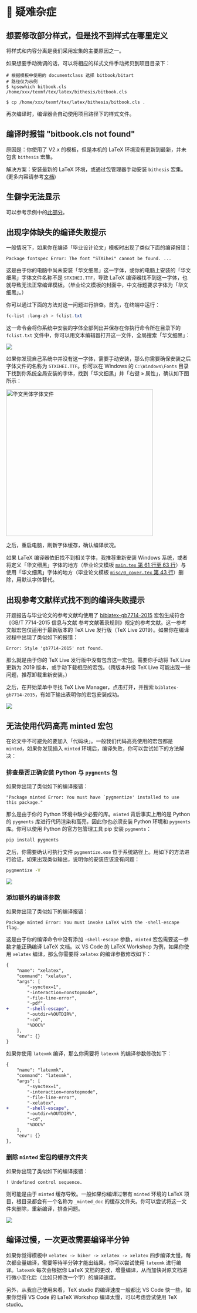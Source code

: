 # 🥑 疑难杂症

## 想要修改部分样式，但是找不到样式在哪里定义

将样式和内容分离是我们采用宏集的主要原因之一。

如果想要手动微调的话，可以将相应的样式文件手动拷贝到项目目录下：

```shell
# 根据模板中使用的 documentclass 选择 bitbook/bitart
# 路径仅为示例
$ kpsewhich bitbook.cls
/home/xxx/texmf/tex/latex/bithesis/bitbook.cls

$ cp /home/xxx/texmf/tex/latex/bithesis/bitbook.cls .
```

再次编译时，编译器会自动使用项目路径下的样式文件。

## 编译时报错 "bitbook.cls not found"

原因是：你使用了 V2.x 的模板，但是本机的 LaTeX 环境没有更新到最新，并未包含 `bithesis` 宏集。

解决方案：安装最新的 LaTeX 环境，或通过包管理器手动安装 `bithesis` 宏集。(更多内容请参考[文档](/Guide/1-Intro/First-things-first.md))

## 生僻字无法显示

可以参考示例中的[此部分](https://github.com/BITNP/BIThesis/blob/f882419072dfc8b8d0883fb1dd57182ee23bb229/templates/undergraduate-thesis/chapters/1_chapter1.tex#L76-L80)。

## 出现字体缺失的编译失败提示

一般情况下，如果你在编译「毕业设计论文」模板时出现了类似下面的编译报错：

```
Package fontspec Error: The font "STXihei" cannot be found. ...
```

这是由于你的电脑中尚未安装「华文细黑」这一字体，或你的电脑上安装的「华文细黑」字体文件名称不是 `STXIHEI.TTF`，导致 LaTeX 编译器找不到这一字体，也就导致无法正常编译模板。（毕业论文模板的封面中，中文标题要求字体为「华文细黑」。）

你可以通过下面的方法对这一问题进行排查。首先，在终端中运行：

```powershell
fc-list :lang-zh > fclist.txt
```

这一命令会将你系统中安装的字体全部列出并保存在你执行命令所在目录下的 `fclist.txt` 文件中，你可以用文本编辑器打开这一文件，全局搜索「华文细黑」：

![](https://i.loli.net/2020/03/06/zbvhqZ4OYAE6s85.png)

如果你发现自己系统中并没有这一字体，需要手动安装，那么你需要确保安装之后字体文件的名称为 `STXIHEI.TTF`。你可以在 Windows 的 `C:\Windows\Fonts` 目录下找到你系统全局安装的字体，找到「华文细黑」并「右键 » 属性」，确认如下图所示：

<img src="https://user-images.githubusercontent.com/32114380/75876177-1f13b000-5e50-11ea-83f0-dd1595073a3d.png" alt="华文黑体字体文件" width="400px" height="auto"/>

之后，重启电脑，刷新字体缓存，确认编译状况。

如果 LaTeX 编译器依旧找不到相关字体，我推荐重新安装 Windows 系统，或者将定义「华文细黑」字体的地方（毕业论文模板 [`main.tex` 第 61 行至 63 行](https://github.com/BITNP/BIThesis/blob/main/templates/undergraduate-thesis/main.tex#L61-L63)）与使用「华文细黑」字体的地方（毕业论文模板 [`misc/0_cover.tex` 第 43 行](https://github.com/BITNP/BIThesis/blob/main/templates/undergraduate-thesis/misc/0_cover.tex#L43)）删除，用默认字体替代。

## 出现参考文献样式找不到的编译失败提示

开题报告与毕业论文的参考文献均使用了 [biblatex-gb7714-2015](https://github.com/hushidong/biblatex-gb7714-2015) 宏包生成符合《GB/T 7714-2015 信息与文献 参考文献著录规则》规定的参考文献。这一参考文献宏包仅适用于最新版本的 TeX Live 发行版（TeX Live 2019）。如果你在编译过程中出现了类似如下的报错：

```
Error: Style 'gb7714-2015' not found.
```

那么就是由于你的 TeX Live 发行版中没有包含这一宏包。需要你手动将 TeX Live 更新为 2019 版本，或手动下载相应的宏包。（跨版本升级 TeX Live 可能出现一些问题，推荐卸载重新安装。）

之后，在开始菜单中寻找 TeX Live Manager，点击打开，并搜索 `biblatex-gb7714-2015`，有如下输出表明你的宏包安装成功。

![](https://i.loli.net/2020/03/06/6UdnGP4jDeucfC7.png)

## 无法使用代码高亮 minted 宏包

在论文中不可避免的要加入「代码块」。一般我们代码高亮使用的宏包都是 `minted`，如果你发现插入 `minted` 环境后，编译失败，你可以尝试如下的方法解决：

### 排查是否正确安装 Python 与 `pygments` 包

如果你出现了类似如下的编译报错：

```
"Package minted Error: You must have `pygmentize' installed to use this package."
```

那么是由于你的 Python 环境中缺少必要的库。`minted` 背后事实上用的是 Python 的 `pygments` 库进行代码渲染和高亮，因此你也必须安装 Python 环境和 `pygments` 库。你可以使用 Python 的官方包管理工具 pip 安装 `pygments`：

```bash
pip install pygments
```

之后，你需要确认可执行文件 `pygmentize.exe` 位于系统路径上。用如下的方法进行验证，如果出现类似输出，说明你的安装应该没有问题：

```bash
pygmentize -V
```

![](https://i.loli.net/2020/03/07/7rbUosdGfjhpaNC.png)

### 添加额外的编译参数

如果你出现了类似如下的编译报错：

```
Package minted Error: You must invoke LaTeX with the -shell-escape flag.
```

这是由于你的编译命令中没有添加 `-shell-escape` 参数，`minted` 宏包需要这一参数才能正确编译 LaTeX 文档。以 VS Code 的 LaTeX Workshop 为例，如果你使用 `xelatex` 编译，那么你需要将 `xelatex` 的编译参数修改如下：

```diff
{
    "name": "xelatex",
    "command": "xelatex",
    "args": [
        "-synctex=1",
        "-interaction=nonstopmode",
        "-file-line-error",
        "-pdf",
+       "-shell-escape",
        "-outdir=%OUTDIR%",
        "-cd",
        "%DOC%"
    ],
    "env": {}
}
```

如果你使用 `latexmk` 编译，那么你需要将 `latexmk` 的编译参数修改如下：

```diff
{
    "name": "latexmk",
    "command": "latexmk",
    "args": [
        "-synctex=1",
        "-interaction=nonstopmode",
        "-file-line-error",
        "-xelatex",
+       "-shell-escape",
        "-outdir=%OUTDIR%",
        "-cd",
        "%DOC%"
    ],
    "env": {}
},
```

### 删除 `minted` 宏包的缓存文件夹

如果你出现了类似如下的编译报错：

```
! Undefined control sequence.
```

则可能是由于 `minted` 缓存导致。一般如果你编译过带有 `minted` 环境的 LaTeX 项目，根目录都会有一个名称为 `_minted_doc` 的缓存文件夹。你可以尝试将这一文件夹删除，重新编译，排查问题。

![](https://i.loli.net/2020/03/06/D4PQKoxmtgObBN2.png)

## 编译过慢，一次更改需要编译半分钟

如果你觉得模板中 `xelatex -> biber -> xelatex -> xelatex` 四步编译太慢，每次都全量编译，需要等待半分钟才能出结果，你可以尝试使用 `latexmk` 进行编译。`latexmk` 每次会根据你 LaTeX 文档的更改，增量编译，从而加快对原文档进行微小变化后（比如只修改一个字）的编译速度。

另外，从我自己使用来看，TeX studio 的编译速度一般都比 VS Code 快一些，如果你觉得 VS Code 的 LaTeX Workshop 编译太慢，可以考虑尝试使用 TeX studio。
